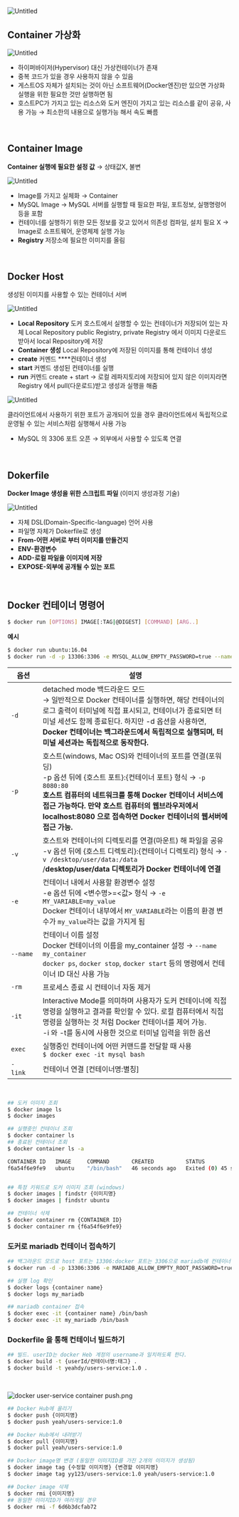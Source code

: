 ![Untitled](https://prod-files-secure.s3.us-west-2.amazonaws.com/ecf41e3d-7437-4c24-9f93-2ffc3a5c01e1/47820c9b-4c1c-4c11-b6d1-bd02cd8d5849/e845c2a3-3872-41e2-8497-0701af6a19c4.png)

## Container 가상화

![Untitled](https://prod-files-secure.s3.us-west-2.amazonaws.com/ecf41e3d-7437-4c24-9f93-2ffc3a5c01e1/f556bf4d-79d2-4556-b709-e74bbdfa73e0/43d9310b-9fb7-4481-946a-386a82754ae7.png)

- 하이퍼바이저(Hypervisor) 대신 가상컨테이너가 존재
- 중복 코드가 있을 경우 사용하지 않을 수 있음
- 게스트OS 자체가 설치되는 것이 아닌 소프트웨어(Docker엔진)만 있으면 가상화 실행을 위한 필요한 것만 실행하면 됨
- 호스트PC가 가지고 있는 리소스와 도커 엔진이 가지고 있는 리소스를 같이 공유, 사용 가능
→ 최소한의 내용으로 실행가능 해서 속도 빠름

</br>

## Container Image

**Container 실행에 필요한 설정 값** → 상태값X, 불변

![Untitled](https://prod-files-secure.s3.us-west-2.amazonaws.com/ecf41e3d-7437-4c24-9f93-2ffc3a5c01e1/caa43eb0-6394-4f5d-8e1b-d21a327b721a/6e985813-42bf-4ade-8a6a-3a1d49d56500.png)

- Image를 가지고 실체화 → Container
- MySQL Image
→ MySQL 서버를 실행할 때 필요한 파일, 포트정보, 실행명령어 등을 포함
- 컨테이너를 실행하기 위한 모든 정보를 갖고 있어서 의존성 컴파일, 설치 필요 X
→ Image로 소프트웨어, 운영체제 실행 가능
- **Registry** 저장소에 필요한 이미지를 올림

</br>

## Docker Host

생성된 이미지를 사용할 수 있는 컨테이너 서버

![Untitled](https://prod-files-secure.s3.us-west-2.amazonaws.com/ecf41e3d-7437-4c24-9f93-2ffc3a5c01e1/6fd28242-7818-4e96-8da9-b8448b427706/df2a6794-9daf-45ac-a94e-6d307c829a67.png)

- **Local Repository**
도커 호스트에서 실행할 수 있는 컨테이너가 저장되어 있는 자체 Local Repository
public Registry, private Registry 에서 이미지 다운로드 받아서 local Repository에 저장
- **Container 생성**
Local Repository에 저장된 이미지를 통해 컨테이너 생성
- **create** 커멘드
****컨테이너 생성
- **start** 커멘드
생성된 컨테이너를 실행
- **run** 커멘드
create + start → 로컬 레파지토리에 저장되어 있지 않은 이미지라면 Registry 에서 pull(다운로드)받고 생성과 실행을 해줌

![Untitled](https://prod-files-secure.s3.us-west-2.amazonaws.com/ecf41e3d-7437-4c24-9f93-2ffc3a5c01e1/19f30e04-8c16-46ec-8565-b28f3f4997b5/7d81eb47-c00e-4c0c-aaaa-9c462a133df5.png)

클라이언트에서 사용하기 위한 포트가 공개되어 있을 경우 클라이언트에서 독립적으로 운영될 수 있는 서비스처럼 실행해서 사용 가능 

- MySQL 의 3306 포트 오픈
→ 외부에서 사용할 수 있도록 연결

</br>

## Dokerfile

**Docker Image 생성을 위한 스크립트 파일** (이미지 생성과정 기술)

![Untitled](https://prod-files-secure.s3.us-west-2.amazonaws.com/ecf41e3d-7437-4c24-9f93-2ffc3a5c01e1/d5b2d828-e191-478e-a724-337144cb5b7a/88a6b142-0364-495b-9984-a62b8199616e.png)

- 자체 DSL(Domain-Specific-language) 언어 사용
- 파일명 자체가 Dokerfile로 생성
- **From-어떤 서버로 부터 이미지를 만들건지**
- **ENV-환경변수**
- **ADD-로컬 파일을 이미지에 저장**
- **EXPOSE-외부에 공개될 수 있는 포트**



</br>

## Docker 컨테이너 명령어
```bash
$ docker run [OPTIONS] IMAGE[:TAG|@DIGEST] [COMMAND] [ARG..]
```

**예시**
```bash
$ docker run ubuntu:16.04
$ docker run -d -p 13306:3306 -e MYSQL_ALLOW_EMPTY_PASSWORD=true --name mariadb mariadb
```

| 옵션 | 설명 |
| ----------- | ----------- |
| `-d` | detached mode 백드라운드 모드 </br>→ 일반적으로 Docker 컨테이너를 실행하면, 해당 컨테이너의 로그 출력이 터미널에 직접 표시되고, 컨테이너가 종료되면 터미널 세션도 함께 종료된다. 하지만 -d 옵션을 사용하면, **Docker 컨테이너는 백그라운드에서 독립적으로 실행되며, 터미널 세션과는 독립적으로 동작한다.** |
| `-p` | 호스트(windows, Mac OS)와 컨테이너의 포트를 연결(포워딩)  </br>-p 옵션 뒤에 {호스트 포트}:{컨테이너 포트} 형식 → `-p 8080:80` </br>**호스트 컴퓨터의 네트워크를 통해 Docker 컨테이너 서비스에 접근 가능하다. 만약 호스트 컴퓨터의 웹브라우저에서 localhost:8080 으로 접속하면 Docker 컨테이너의 웹서버에 접근 가능.** |
| `-v` | 호스트와 컨테이너의 디렉토리를 연결(마운트) 해 파일을 공유  </br>-v 옵션 뒤에 {호스트 디렉토리}:{컨테이너 디렉토리} 형식 → `-v /desktop/user/data:/data`  </br>/**desktop/user/data 디렉토리가 Docker 컨테이너에 연결** |
| `-e` | 컨테이너 내에서 사용할 환경변수 설정  </br>-e 옵션 뒤에 <변수명>=<값> 형식 → `-e MY_VARIABLE=my_value` </br>Docker 컨테이너 내부에서 `MY_VARIABLE`라는 이름의 환경 변수가 `my_value`라는 값을 가지게 됨 |
| `--name` | 컨테이너 이름 설정 </br>Docker 컨테이너의 이름을 my_container 설정 → `--name my_container` </br>`docker ps`, `docker stop`, `docker start` 등의 명령에서 컨테이너 ID 대신 사용 가능 |
| `-rm` | 프로세스 종료 시 컨테이너 자동 제거 |
| `-it` |  Interactive Mode를 의미하며 사용자가 도커 컨테이너에 직접 명령을 실행하고 결과를 확인할 수 있다. 로컬 컴퓨터에서 직접 명령을 실행하는 것 처럼 Docker 컨테이너를 제어 가능. </br>-i 와 -t를 동시에 사용한 것으로 터미널 입력을 위한 옵션 |
| `exec` | 실행중인 컨테이너에 어떤 커맨드를 전달할 때 사용 </br>`$ docker exec -it mysql bash` |
|`-link`&nbsp;&nbsp;&nbsp;&nbsp;&nbsp; | 컨테이너 연결 [컨테이너명:별칭] |

</br>

```bash
## 도커 이미지 조회
$ docker image ls
$ docker images

## 실행중인 컨테이너 조회
$ docker container ls
## 종료된 컨테이너 조회 
$ docker container ls -a

CONTAINER ID   IMAGE     COMMAND       CREATED          STATUS                      PORTS     NAMES
f6a54f6e9fe9   ubuntu    "/bin/bash"   46 seconds ago   Exited (0) 45 seconds ago             keen_panini


## 특정 키워드로 도커 이미지 조회 (windows)
$ docker images | findstr {이미지명}
$ docker images | findstr ubuntu

## 컨테이너 삭제
$ docker container rm {CONTAINER ID}
$ docker container rm {f6a54f6e9fe9}
```

### 도커로 mariadb 컨테이너 접속하기

```bash
## 백그라운드 모드로 host 포트는 13306:docker 포트는 3306으로 mariadb에 컨테이너 생성+실행
$ docker run -d -p 13306:3306 -e MARIADB_ALLOW_EMPTY_ROOT_PASSWORD=true --name my_mariadb mariadb

## 실행 log 확인
$ docker logs {container name}
$ docker logs my_mariadb 

## mariadb container 접속
$ docker exec -it {container name} /bin/bash
$ docker exec -it my_mariadb /bin/bash
```

### Dockerfile 을 통해 컨테이너 빌드하기

```bash
## 빌드. userID는 docker Heb 계정의 username과 일치하도록 한다.
$ docker build -t {userId/컨테이너명:태그} .
$ docker build -t yeahdy/users-service:1.0 .
```
</br>

![docker user-service container push.png](https://prod-files-secure.s3.us-west-2.amazonaws.com/ecf41e3d-7437-4c24-9f93-2ffc3a5c01e1/07da40f9-342f-4146-8774-083c5c16c3a9/docker_user-service_container_push.png)

```bash
## Docker Hub에 올리기
$ docker push {이미지명}
$ docker push yeah/users-service:1.0

## Docker Hub에서 내려받기
$ docker pull {이미지명}
$ docker pull yeah/users-service:1.0

## Docker image명 변경 (동일한 이미지ID를 가진 2개의 이미지가 생성됨)
$ docker image tag {수정할 이미지명} {변경할 이미지명}
$ docker image tag yy123/users-service:1.0 yeah/users-service:1.0

## Docker image 삭제
$ docker rmi {이미지명}
## 동일한 이미지ID가 여러개일 경우
$ docker rmi -f 6d6b3dcfab72
```